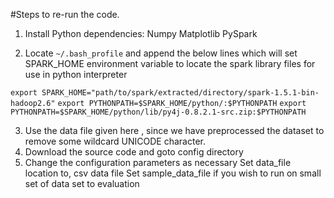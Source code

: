 #Steps to re-run the code. 

1. Install Python dependencies:
  Numpy
  Matplotlib
  PySpark


2. Locate `~/.bash_profile`  and append the below lines which will set SPARK_HOME environment variable to locate the spark library files for use in python interpreter 

`export SPARK_HOME="path/to/spark/extracted/directory/spark-1.5.1-bin-hadoop2.6"`
`export PYTHONPATH=$SPARK_HOME/python/:$PYTHONPATH`
`export PYTHONPATH=$SPARK_HOME/python/lib/py4j-0.8.2.1-src.zip:$PYTHONPATH`

3. Use the data file given here , since we have preprocessed the dataset to remove some wildcard UNICODE character. 
4. Download the source code and goto config directory
5. Change the configuration parameters as necessary
    Set data_file location to, csv data file
    Set sample_data_file if you wish to run on small set of data set to evaluation
